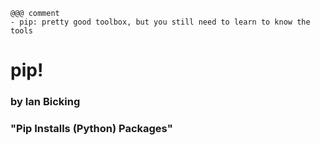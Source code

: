 <!SLIDE>

    @@@ comment
    - pip: pretty good toolbox, but you still need to learn to know the tools

# pip! #

### by Ian Bicking ###

### "Pip Installs (Python) Packages" ###
